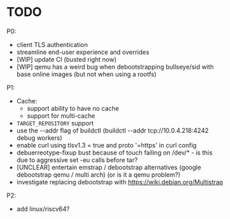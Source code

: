 # TODO

P0:
* client TLS authentication
* streamline end-user experience and overrides
* [WIP] update CI (busted right now)
* [WIP] qemu has a weird bug when debootstrapping bullseye/sid with base online images (but not when using a rootfs)

P1:
 * Cache:
    * support ability to have no cache
    * support for multi-cache
 * `TARGET_REPOSITORY` support
 * use the --addr flag of buildctl (buildctl --addr tcp://10.0.4.218:4242 debug workers)
 * enable curl using tlsv1.3 = true and proto '=https' in curl config
 * debuerreotype-fixup bust because of touch failing on /dev/* - is this due to aggressive set -eu calls before tar?
 * [UNCLEAR] entertain emstrap / debootstrap alternatives (google debootstrap qemu / multi arch) (or is it a qemu problem?)
 * investigate replacing debootstrap with https://wiki.debian.org/Multistrap

P2:
 * add linux/riscv64?
